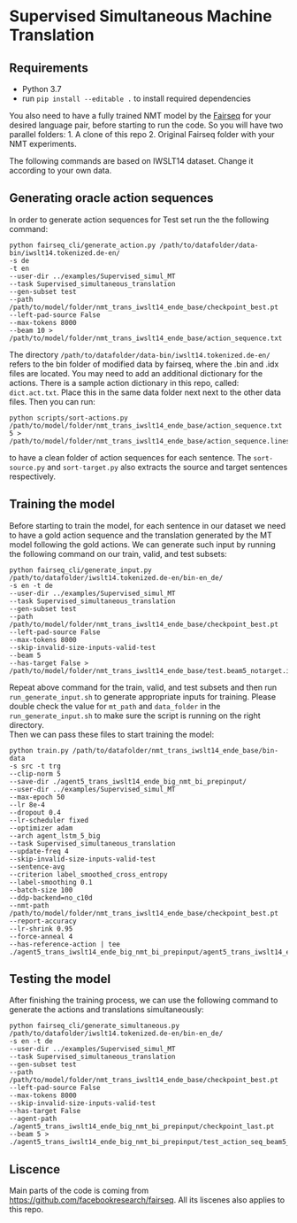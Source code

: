 # Supervised Simultaneous Machine Translation

## Requirements

- Python 3.7
- run `pip install --editable .` to install required dependencies

You also need to have a fully trained NMT model by the [Fairseq](https://github.com/facebookresearch/fairseq) for your desired language pair, before starting to run the code. So you will have two parallel folders: 1. A clone of this repo 2. Original Fairseq folder with your NMT experiments.

The following commands are based on IWSLT14 dataset. Change it according to your own data.

## Generating oracle action sequences
In order to generate action sequences for Test set run the the following command:

```
python fairseq_cli/generate_action.py /path/to/datafolder/data-bin/iwslt14.tokenized.de-en/
-s de
-t en
--user-dir ../examples/Supervised_simul_MT
--task Supervised_simultaneous_translation
--gen-subset test
--path /path/to/model/folder/nmt_trans_iwslt14_ende_base/checkpoint_best.pt
--left-pad-source False
--max-tokens 8000
--beam 10 > /path/to/model/folder/nmt_trans_iwslt14_ende_base/action_sequence.txt
```
The directory `/path/to/datafolder/data-bin/iwslt14.tokenized.de-en/` refers to the bin folder of modified data by fairseq, where the .bin and .idx files are located. You may need to add an additional dictionary for the actions. There is a sample action dictionary in this repo, called: `dict.act.txt`. Place this in the same data folder next next to the other data files.
Then you can run:

```
python scripts/sort-actions.py /path/to/model/folder/nmt_trans_iwslt14_ende_base/action_sequence.txt 5 > /path/to/model/folder/nmt_trans_iwslt14_ende_base/action_sequence.lines.txt
```

to have a clean folder of action sequences for each sentence. The `sort-source.py` and `sort-target.py` also extracts the source and target sentences respectively.

## Training the model

Before starting to train the model, for each sentence in our dataset we need to have a gold action sequence and the translation generated by the MT model following the gold actions. We can generate such input by running the following command on our train, valid, and test subsets:

```
python fairseq_cli/generate_input.py /path/to/datafolder/iwslt14.tokenized.de-en/bin-en_de/
-s en -t de
--user-dir ../examples/Supervised_simul_MT
--task Supervised_simultaneous_translation
--gen-subset test
--path /path/to/model/folder/nmt_trans_iwslt14_ende_base/checkpoint_best.pt
--left-pad-source False
--max-tokens 8000
--skip-invalid-size-inputs-valid-test
--beam 5
--has-target False > /path/to/model/folder/nmt_trans_iwslt14_ende_base/test.beam5_notarget.input.txt
```
Repeat above command for the train, valid, and test subsets and then run `run_generate_input.sh` to generate appropriate inputs for training. Please double check the value for `mt_path` and `data_folder` in the `run_generate_input.sh` to make sure the script is running on the right directory.\
Then we can pass these files to start training the model:

```
python train.py /path/to/datafolder/nmt_trans_iwslt14_ende_base/bin-data
-s src -t trg
--clip-norm 5
--save-dir ./agent5_trans_iwslt14_ende_big_nmt_bi_prepinput/
--user-dir ../examples/Supervised_simul_MT
--max-epoch 50
--lr 8e-4
--dropout 0.4
--lr-scheduler fixed
--optimizer adam
--arch agent_lstm_5_big
--task Supervised_simultaneous_translation
--update-freq 4
--skip-invalid-size-inputs-valid-test
--sentence-avg
--criterion label_smoothed_cross_entropy
--label-smoothing 0.1
--batch-size 100
--ddp-backend=no_c10d
--nmt-path /path/to/model/folder/nmt_trans_iwslt14_ende_base/checkpoint_best.pt
--report-accuracy
--lr-shrink 0.95
--force-anneal 4
--has-reference-action | tee ./agent5_trans_iwslt14_ende_big_nmt_bi_prepinput/agent5_trans_iwslt14_ende_big_nmt_bi_prepinput.log
```

## Testing the model

After finishing the training process, we can use the following command to generate the actions and translations simultaneously:

```
python fairseq_cli/generate_simultaneous.py /path/to/datafolder/iwslt14.tokenized.de-en/bin-en_de/
-s en -t de
--user-dir ../examples/Supervised_simul_MT
--task Supervised_simultaneous_translation
--gen-subset test
--path /path/to/model/folder/nmt_trans_iwslt14_ende_base/checkpoint_best.pt
--left-pad-source False
--max-tokens 8000
--skip-invalid-size-inputs-valid-test
--has-target False
--agent-path ./agent5_trans_iwslt14_ende_big_nmt_bi_prepinput/checkpoint_last.pt
--beam 5 > ./agent5_trans_iwslt14_ende_big_nmt_bi_prepinput/test_action_seq_beam5_last.txt
```

## Liscence

Main parts of the code is coming from https://github.com/facebookresearch/fairseq. All its liscenes also applies to this repo.
